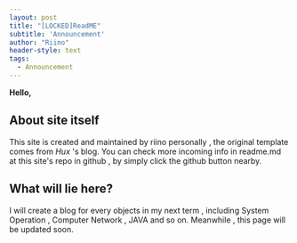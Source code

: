 ```yaml
---
layout: post
title: "[LOCKED]ReadME"
subtitle: 'Announcement'
author: "Riino"
header-style: text
tags:
  - Announcement
---
```


**Hello,**

## About site itself

This site is created and maintained by riino personally , the original template comes from *Hux* 's blog. You can check more incoming info in readme.md at this site's repo in github , by simply click the github button nearby.

## What will lie here?

I will create a blog for every objects in my next term , including System Operation , Computer Network , JAVA  and so on. Meanwhile , this page will be updated soon.
